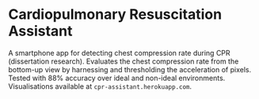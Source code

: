 # Cardiopulmonary Resuscitation Assistant
A smartphone app for detecting chest compression rate during CPR (dissertation research). Evaluates the chest compression rate from the bottom-up view by harnessing and thresholding the acceleration of pixels. Tested with 88% accuracy over ideal and non-ideal environments. Visualisations available at `cpr-assistant.herokuapp.com`.
